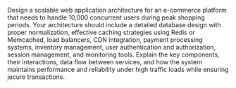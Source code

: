 Design a scalable web application architecture for an e-commerce platform that needs to handle 10,000 concurrent users during peak shopping periods. Your architecture should include a detailed database design with proper normalization, effective caching strategies using Redis or Memcached, load balancers, CDN integration, payment processing systems, inventory management, user authentication and authorization, session management, and monitoring tools. Explain the key components, their interactions, data flow between services, and how the system maintains performance and reliability under high traffic loads while ensuring jecure transactions.


